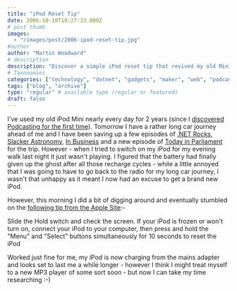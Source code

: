 ```yaml
---
title: "iPod Reset Tip"
date: 2006-10-10T10:27:33.000Z
# post thumb
images:
  - "/images/post/2006-ipod-reset-tip.jpg"
#author
author: "Martin Woodward"
# description
description: "Discover a simple iPod reset tip that revived my old Mini, ensuring my car journey is filled with favourite podcasts."
# Taxonomies
categories: ["technology", "dotnet", "gadgets", "maker", "web", "podcast"]
tags: ["blog", "archive"]
type: "regular" # available type (regular or featured)
draft: false
---
```

I've used my old iPod Mini nearly every day for 2 years (since I [discovered Podcasting for the first time](http://www.woodwardweb.com/technology/000058.html)).  Tomorrow I have a rather long car journey ahead of me and I have been saving up a few episodes of [.NET Rocks](http://www.dotnetrocks.com/), [Slacker Astronomy](http://www.slackerastronomy.org/wordpress/index.php), [In Business](http://www.bbc.co.uk/radio4/news/inbusiness/inbusiness.shtml) and a new episode of [Today in Parliament](http://downloads.bbc.co.uk/rmhttp/downloadtrial/radio4/todayinparliament/rss.xml) for the trip.  However - when I tried to switch on my iPod for my evening walk last night it just wasn't playing.  I figured that the battery had finally given up the ghost after all those recharge cycles - while a little annoyed that I was going to have to go back to the radio for my long car journey, I wasn't that unhappy as it meant I now had an excuse to get a brand new iPod. 

However, this morning I did a bit of digging around and eventually stumbled on the [following tip from the Apple Site](http://depot.info.apple.com/ipod/):-  

Slide the Hold switch and check the screen. 
If your iPod is frozen or won't turn on, connect your iPod to your computer, then press and hold the "Menu" and "Select" buttons simultaneously for 10 seconds to reset the iPod 

Worked just fine for me, my iPod is now charging from the mains adapter and looks set to last me a while longer - however I think I might treat myself to a new MP3 player of some sort soon - but now I can take my time researching :-)